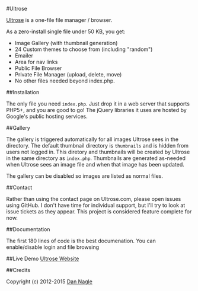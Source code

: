 #Ultrose

[Ultrose][ultrose_website] is a one-file file manager / browser.

As a zero-install single file under 50 KB, you get:

* Image Gallery (with thumbnail generation)
* 24 Custom themes to choose from (including "random")
* Emailer
* Area for nav links
* Public File Browser
* Private File Manager (upload, delete, move)
* No other files needed beyond index.php.

##Installation

The only file you need `index.php`. Just drop it in a web server that supports PHP5+, and you are good to go! The jQuery libraries it uses are hosted by Google's public hosting services.


##Gallery

The gallery is triggered automatically for all images Ultrose sees in the directory. The default thumbnail directory is `thumbnails` and is hidden from users not logged in. This diretory and thumbnails will be created by Ultrose in the same directory as `index.php`. Thumbnails are generated as-needed when Ultrose sees an image file and when that image has been updated.

The gallery can be disabled so images are listed as normal files.


##Contact

Rather than using the contact page on Ultrose.com, please open issues using GitHub. I don't have time for individual support, but I'll try to look at issue tickets as they appear. This project is considered feature complete for now.

##Documentation

The first 180 lines of code is the best documenation. You can enable/disable login and file browsing

##Live Demo
[Ultrose Website][ultrose_website]

##Credits

Copyright (c) 2012-2015 [Dan Nagle][personal_site] 

[ultrose_website]: http://ultrose.com
[personal_site]: http://dannagle.com
